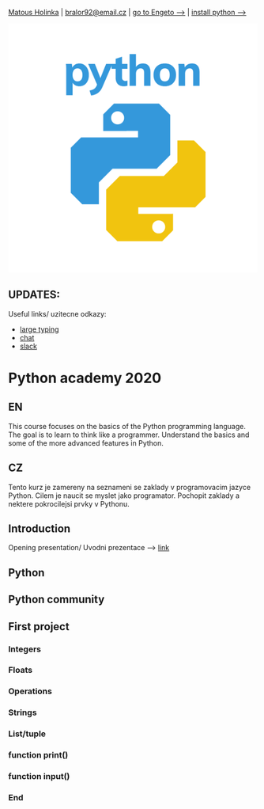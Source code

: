 [Matous Holinka](https://www.linkedin.com/in/matous-holinka/) | <bralor92@email.cz> | [go to Engeto -->](https://engeto.com/) | [install python -->](https://docs.python.org/3/using/index.html)

![](images/python.png)

## UPDATES:
Useful links/ uzitecne odkazy:
- [large typing](https://large-type.com/#*hello*)
- [chat](https://tlk.io/)
- [slack](https://slack.com/intl/en-cz/)

# Python academy 2020
## EN
This course focuses on the basics of the Python programming language. The goal is to learn to think like a programmer. Understand the basics and some of the more advanced features in Python.

## CZ
Tento kurz je zamereny na seznameni se zaklady v programovacim jazyce Python. Cilem je naucit se myslet jako programator. Pochopit zaklady a nektere pokrocilejsi prvky v Pythonu.

## Introduction
Opening presentation/ Uvodni prezentace -->
[link](https://docs.google.com/presentation/d/1rz0A46HDcbyAdZMLucDNtpOg1RgB-Y_FIhyeHceTfm4/edit#slide=id.p)

## Python
## Python community    
## First project

### Integers
### Floats
### Operations
### Strings
### List/tuple
### function print()
### function input()
### End


